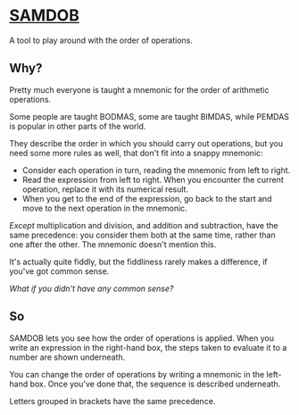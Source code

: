 # [SAMDOB](https://www.checkmyworking.com/misc/samdob/)
A tool to play around with the order of operations.

## Why?

Pretty much everyone is taught a mnemonic for the order of arithmetic operations.

Some people are taught BODMAS, some are taught BIMDAS, while PEMDAS is popular in other parts of the world.

They describe the order in which you should carry out operations, but you need some more rules as well, that don't fit into a snappy mnemonic:

* Consider each operation in turn, reading the mnemonic from left to right.
* Read the expression from left to right. When you encounter the current operation, replace it with its numerical result.
* When you get to the end of the expression, go back to the start and move to the next operation in the mnemonic.

*Except* multiplication and division, and addition and subtraction, have the same precedence: you consider them both at the same time, rather than one after the other. The mnemonic doesn't mention this.

It's actually quite fiddly, but the fiddliness rarely makes a difference, if you've got common sense.

_What if you didn't have any common sense?_

## So

SAMDOB lets you see how the order of operations is applied. When you write an expression in the right-hand box, the steps taken to evaluate it to a number are shown underneath.

You can change the order of operations by writing a mnemonic in the left-hand box. Once you've done that, the sequence is described underneath.

Letters grouped in brackets have the same precedence.
